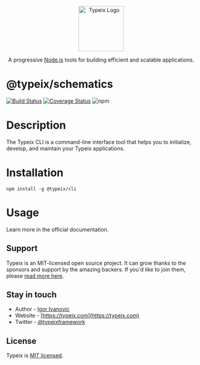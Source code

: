 <p align="center">
  <a href="https://typeix.com" target="blank">
    <img src="https://avatars.githubusercontent.com/u/38910665?s=200&v=4" width="120" alt="Typeix Logo" />
  </a>
</p>
<p align="center">
A progressive <a href="https://nodejs.org" target="_blank">Node.js</a>
tools for building efficient and scalable applications.
</p>

# @typeix/schematics
[![Build Status][travis-img]][travis-url]
[![Coverage Status][coverage-img]][coverage-url]
![npm][npm-version-img]

# Description
The Typeix CLI is a command-line interface tool that helps you to initialize, develop, and maintain 
your Typeix applications.

# Installation
```shell
npm install -g @typeix/cli
```

# Usage
Learn more in the official documentation.

## Support
Typeix is an MIT-licensed open source project. It can grow thanks to the sponsors and support by the amazing backers. 
If you'd like to join them, please [read more here](https://docs.typeix.com/support).

## Stay in touch
* Author - [Igor Ivanovic](https://twitter.com/igorzg1987)
* Website - [https://typeix.com](https://typeix.com)
* Twitter - [@typeixframework](https://twitter.com/typeixframework)

## License

Typeix is [MIT licensed](LICENSE).

[travis-url]: https://travis-ci.com/typeix/cli
[travis-img]: https://travis-ci.com/typeix/cli.svg?branch=master
[npm-version-img]: https://img.shields.io/npm/v/@typeix/cli
[coverage-img]: https://coveralls.io/repos/github/typeix/cli/badge.svg?branch=master
[coverage-url]: https://coveralls.io/github/typeix/cli?branch=master
